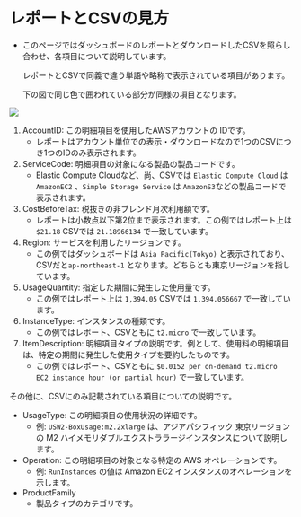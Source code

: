# レポートとCSVの見方

* このページではダッシュボードのレポートとダウンロードしたCSVを照らし合わせ、各項目について説明しています。

  レポートとCSVで同義で違う単語や略称で表示されている項目があります。

  下の図で同じ色で囲われている部分が同様の項目となります。

![](../.gitbook/assets/csv_report.png)

1. AccountID: この明細項目を使用したAWSアカウントの IDです。
   * レポートはアカウント単位での表示・ダウンロードなので1つのCSVにつき1つのIDのみ表示されます。
2. ServiceCode: 明細項目の対象になる製品の製品コードです。
   * Elastic Compute Cloudなど、尚、CSVでは `Elastic Compute Cloud` は `AmazonEC2` 、`Simple Storage Service` は `AmazonS3`などの製品コードで表示されます。
3. CostBeforeTax: 税抜きの非ブレンド月次利用額です。
   * レポートは小数点以下第2位まで表示されます。この例ではレポート上は `$21.18` CSVでは `21.18966134` で一致しています。
4. Region: サービスを利用したリージョンです。
   * この例ではダッシュボードは `Asia Pacific(Tokyo)` と表示されており、CSVだと`ap-northeast-1` となります。どちらとも東京リージョンを指しています。
5. UsageQuantity: 指定した期間に発生した使用量です。
   * この例ではレポート上は `1,394.05` CSVでは `1,394.056667` で一致しています。
6. InstanceType: インスタンスの種類です。
   * この例ではレポート、CSVともに `t2.micro` で一致しています。
7. ItemDescription: 明細項目タイプの説明です。例として、使用料の明細項目は、特定の期間に発生した使用タイプを要約したものです。
   * この例ではレポート、CSVともに `$0.0152 per on-demand t2.micro EC2 instance hour (or partial hour)` で一致しています。

その他に、CSVにのみ記載されている項目についての説明です。

* UsageType: この明細項目の使用状況の詳細です。
  * 例: `USW2-BoxUsage:m2.2xlarge` は、アジアパシフィック 東京リージョン の M2 ハイメモリダブルエクストララージインスタンスについて説明します。
* Operation: この明細項目の対象となる特定の AWS オペレーションです。
  * 例: `RunInstances` の値は Amazon EC2 インスタンスのオペレーションを示します。
* ProductFamily
  * 製品タイプのカテゴリです。

